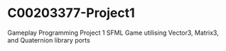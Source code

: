 # C00203377-Project1
Gameplay Programming Project 1
SFML Game utilising Vector3, Matrix3, and Quaternion library ports
